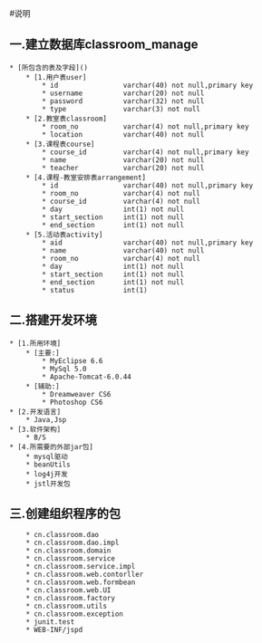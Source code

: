 #说明
## 一.建立数据库classroom_manage
    * [所包含的表及字段]()
        * [1.用户表user]
            * id                varchar(40) not null,primary key
            * username          varchar(20) not null
            * password          varchar(32) not null
            * type              varchar(3) not null
        * [2.教室表classroom]
            * room_no           varchar(4) not null,primary key
            * location          varchar(40) not null
        * [3.课程表course]
            * course_id         varchar(4) not null,primary key
            * name              varchar(20) not null
            * teacher           varchar(20) not null
        * [4.课程-教室安排表arrangement]
            * id                varchar(40) not null,primary key
            * room_no           varchar(4) not null
            * course_id         varchar(4) not null
            * day               int(1) not null
            * start_section     int(1) not null
            * end_section       int(1) not null
        * [5.活动表activity]
            * aid               varchar(40) not null,primary key
            * name              varchar(40) not null
            * room_no           varchar(4) not null
            * day               int(1) not null
            * start_section     int(1) not null
            * end_section       int(1) not null
            * status            int(1)
            
## 二.搭建开发环境
    * [1.所用环境]
        * [主要:]
            * MyEclipse 6.6
            * MySql 5.0
            * Apache-Tomcat-6.0.44
        * [辅助:]
            * Dreamweaver CS6
            * Photoshop CS6
    * [2.开发语言]
        * Java,Jsp
    * [3.软件架构]
        * B/S
    * [4.所需要的外部jar包]
        * mysql驱动
        * beanUtils
        * log4j开发
        * jstl开发包
        
## 三.创建组织程序的包  
        * cn.classroom.dao
        * cn.classroom.dao.impl
        * cn.classroom.domain
        * cn.classroom.service
        * cn.classroom.service.impl
        * cn.classroom.web.contorller
        * cn.classroom.web.formbean
        * cn.classroom.web.UI
        * cn.classroom.factory
        * cn.classroom.utils
        * cn.classroom.exception
        * junit.test
        * WEB-INF/jspd
